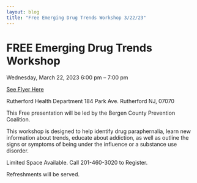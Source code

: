 ```yaml
---
layout: blog
title: "Free Emerging Drug Trends Workshop 3/22/23"
---
```


# FREE Emerging Drug Trends Workshop

Wednesday, March 22, 2023 6:00 pm – 7:00 pm

[See Flyer Here](https://storage.googleapis.com/static.rutherford-nj.com/health/posts/Drug%20Trends.pdf)

Rutherford Health Department 184 Park Ave. Rutherford NJ, 07070

This Free presentation will be led by the Bergen County Prevention Coalition.

This workshop is designed to help identify drug paraphernalia, learn new information about trends, educate about addiction, as well as outline the signs or symptoms of being under the influence or a substance use disorder.

Limited Space Available. Call 201-460-3020 to Register.

Refreshments will be served.
